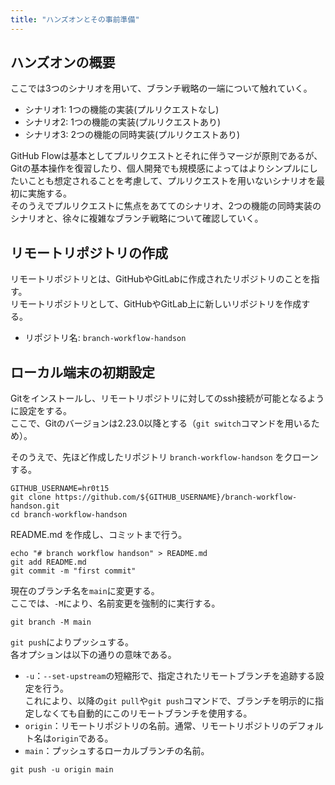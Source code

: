 ```yaml
---
title: "ハンズオンとその事前準備"
---
```


## ハンズオンの概要

ここでは3つのシナリオを用いて、ブランチ戦略の一端について触れていく。

* シナリオ1: 1つの機能の実装(プルリクエストなし)
* シナリオ2: 1つの機能の実装(プルリクエストあり)
* シナリオ3: 2つの機能の同時実装(プルリクエストあり)

GitHub Flowは基本としてプルリクエストとそれに伴うマージが原則であるが、Gitの基本操作を復習したり、個人開発でも規模感によってはよりシンプルにしたいことも想定されることを考慮して、プルリクエストを用いないシナリオを最初に実施する。  
そのうえでプルリクエストに焦点をあててのシナリオ、2つの機能の同時実装のシナリオと、徐々に複雑なブランチ戦略について確認していく。


## リモートリポジトリの作成

リモートリポジトリとは、GitHubやGitLabに作成されたリポジトリのことを指す。  
リモートリポジトリとして、GitHubやGitLab上に新しいリポジトリを作成する。

* リポジトリ名: `branch-workflow-handson`

## ローカル端末の初期設定

Gitをインストールし、リモートリポジトリに対してのssh接続が可能となるように設定をする。  
ここで、Gitのバージョンは2.23.0以降とする（`git switch`コマンドを用いるため）。

そのうえで、先ほど作成したリポジトリ `branch-workflow-handson` をクローンする。

```bash:terminal
GITHUB_USERNAME=hr0t15
git clone https://github.com/${GITHUB_USERNAME}/branch-workflow-handson.git
cd branch-workflow-handson
```

README.md を作成し、コミットまで行う。

```bash:terminal
echo "# branch workflow handson" > README.md
git add README.md
git commit -m "first commit"
```

現在のブランチ名を`main`に変更する。  
ここでは、`-M`により、名前変更を強制的に実行する。

```bash:terminal
git branch -M main
```

`git push`によりプッシュする。  
各オプションは以下の通りの意味である。

* `-u`：`--set-upstream`の短縮形で、指定されたリモートブランチを追跡する設定を行う。  
  これにより、以降の`git pull`や`git push`コマンドで、ブランチを明示的に指定しなくても自動的にこのリモートブランチを使用する。
* `origin`：リモートリポジトリの名前。通常、リモートリポジトリのデフォルト名は`origin`である。
* `main`：プッシュするローカルブランチの名前。

```bash:terminal
git push -u origin main
```

